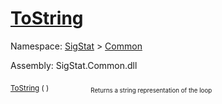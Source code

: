 # [ToString](./Loop-100663342.md)

Namespace: [SigStat]() > [Common](./../README.md)

Assembly: SigStat.Common.dll

<sub>[ToString](./Loop-100663342.md) (  )</sub>&nbsp; &nbsp; &nbsp; &nbsp; &nbsp; &nbsp; &nbsp; &nbsp; &nbsp;<sub><sub>Returns a string representation of the loop</sub></sub>
